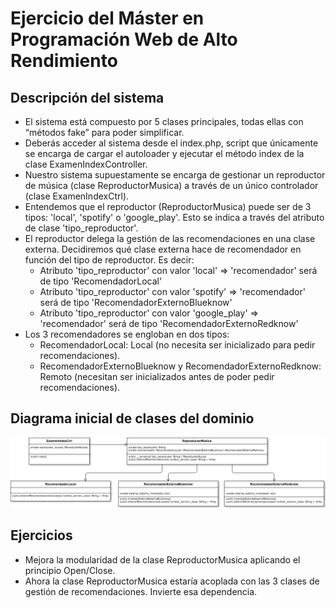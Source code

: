 Ejercicio del Máster en Programación Web de Alto Rendimiento
===================

Descripción del sistema
------------------

* El sistema está compuesto por 5 clases principales, todas ellas con “métodos fake” para poder simplificar.
* Deberás acceder al sistema desde el index.php, script que únicamente se encarga de cargar el autoloader y ejecutar el método index de la clase ExamenIndexController.
* Nuestro sistema supuestamente se encarga de gestionar un reproductor de música (clase ReproductorMusica) a través de un único controlador (clase ExamenIndexCtrl).
* Entendemos que el reproductor (ReproductorMusica) puede ser de 3 tipos: 'local', 'spotify' o 'google_play'. Esto se indica a través del atributo de clase 'tipo_reproductor'.
* El reproductor delega la gestión de las recomendaciones en una clase externa. Decidiremos qué clase externa hace de recomendador en función del tipo de reproductor. Es decir:
    * Atributo 'tipo_reproductor' con valor 'local'			=> 'recomendador' será de tipo 'RecomendadorLocal'
    * Atributo 'tipo_reproductor' con valor 'spotify'		=> 'recomendador' será de tipo 'RecomendadorExternoBlueknow'
    * Atributo 'tipo_reproductor' con valor 'google_play'	=> 'recomendador' será de tipo 'RecomendadorExternoRedknow'
* Los 3 recomendadores se engloban en dos tipos:
    * RecomendadorLocal: Local (no necesita ser inicializado para pedir recomendaciones).
    * RecomendadorExternoBlueknow y RecomendadorExternoRedknow: Remoto (necesitan ser inicializados antes de poder pedir recomendaciones).

Diagrama inicial de clases del dominio
------------------

![Diagrama de clases del dominio](Diagrama-de-clases-del-dominio.png "Diagrama de clases del dominio")


Ejercicios
------------------

* Mejora la modularidad de la clase ReproductorMusica aplicando el principio Open/Close.
* Ahora la clase ReproductorMusica estaría acoplada con las 3 clases de gestión de recomendaciones. Invierte esa dependencia.